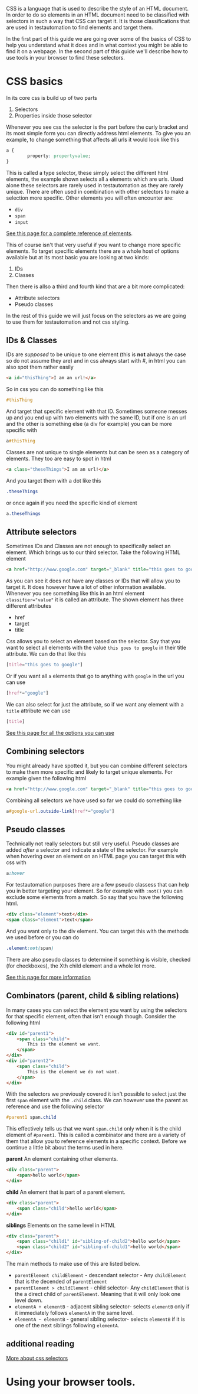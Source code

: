 CSS is a language that is used to describe the style of an HTML document. In order to do so elements in an HTML document need to be classified with selectors in such a way that CSS can target it. It is those classifications that are used in testautomation to find elements and target them. 

In the first part of this guide we are going over some of the basics of CSS to help you understand what it does and in what context you might be able to find it on a webpage. In the second part of this guide we'll describe how to use tools in your browser to find these selectors.


# CSS basics
In its core css is build up of two parts 

1. Selectors 
2. Properties inside those selector 

Whenever you see css the selector is the part before the curly bracket and its most simple form you can directly address html elements. To give you an example, to change something that affects all urls it would look like this 

```css
a {
        property: propertyvalue;
}
```

This is called a type selector, these simply select the different html elements, the  example shown selects all `a` elements which are urls. Used alone these selectors are rarely used in testautomation as they are rarely unique. There are often used in combination with other selectors to make a selection more specific. 
Other elements you will often encounter are: 

- `div`
- `span`
- `input`

[See this page for a complete reference of elements](https://developer.mozilla.org/en-US/docs/Web/HTML/Element).

This of course isn't that very useful if you want to change more specific elements. To target specific elements there are a whole host of options available but at its most basic you are looking at two kinds: 

1. IDs 
2. Classes

Then there is allso a third and fourth kind that are a bit more complicated: 

- Attribute selectors
- Pseudo classes

In the rest of this guide we will just focus on the selectors as we are going to use them for testautomation and not css styling. 

## IDs & Classes

IDs are *supposed* to be unique to one element (this is **not** always the case so do not assume they are) and in css always start with #, in html you can also spot them rather easily 

```html
<a id="thisThing">I am an url!</a>
```
So in css you can do something like this 

```css
#thisThing
```

And target that specific element with that ID. Sometimes someone messes up and you end up with two elements with the same ID, but if one is an url and the other is something else (a div for example) you can be more specific with 

```css
a#thisThing
```


Classes are not unique to single elements but can be seen as a category of elements. They too are easy to spot in html

```html
<a class="theseThings">I am an url!</a>
```

And you target them with a dot like this 

```css
.theseThings
```

or once again if you need the specific kind of element 

```css
a.theseThings
```


## Attribute selectors

Sometimes IDs and Classes are not enough to specifically select an element. Which brings us to our third selector. 
Take the following HTML element

```html
<a href="http://www.google.com" target="_blank" title="this goes to google" >I am an url!</a>
```

As you can see it does not have any classes or IDs that will allow you to target it. It does however have a lot of other information available. Whenever you see something like this in an html element `classifier="value"` it is called an attribute. The shown element has three different attributes

- href
- target
- title

Css allows you to select an element based on the selector. Say that you want to select all elements with the value `this goes to google` in their title attribute. We can do that like this

```css
[title="this goes to google"]
```

Or if you want all `a` elements that go to anything with `google` in the url you can use 

```css
[href*="google"]
```

We can also select for just the attribute, so if we want any element with a `title` attribute we can use
```css
[title]
```

[See this page for all the options you can use](https://developer.mozilla.org/en-US/docs/Web/CSS/Attribute_selectors)

## Combining selectors 

You might already have spotted it, but you can combine different selectors to make them more specific and likely to target unique elements. For example given the following html 

```html
<a href="http://www.google.com" target="_blank" title="this goes to google" id="google-url" class="outside-link" >I am an url!</a>
```

Combining all selectors we have used so far we could do something like 

```css
a#google-url.outside-link[href*="google"]
```

## Pseudo classes
Technically not really selectors but still very useful. Pseudo classes are added *after* a selector and indicate a state of the selector. For example when hovering over an element on an HTML page you can target this with css with 

```css
a:hover
```

For testautomation purposes there are a few pseudo classess that can help you in better targeting your element. So for example with `:not()` you can exclude some elements from a match. So say that you have the following html. 

```html
<div class="element">text</div>
<span class="element">text</span>
``` 

And you want only to the div element.
You can target this with the methods we used before or you can do 

```css
.element:not(span)
```

There are also pseudo classes to determine if something is visible, checked (for checkboxes), the Xth child element and a whole lot more. 

[See this page for more information](https://developer.mozilla.org/en-US/docs/Web/CSS/Pseudo-classes)

## Combinators (parent, child & sibling relations)

In many cases you can select the element you want by using the selectors for that specific element, often that isn't enough though. Consider the following html 

```html
<div id="parent1">
    <span class="child">
        This is the element we want.
    </span>
</div>
<div id="parent2">
    <span class="child">
        This is the element we do not want.
    </span>
</div>
```

With the selectors we previously covered it isn't possible to select just the first `span` element with the `.child` class. 
We can however use the parent as reference and use the following selector 

```css
#parent1 span.child
``` 

This effectively tells us that we want `span.child` only when it is the child element of `#parent1`. This is called a combinator and there are a variety of them that allow you to reference elements in a specific context. Before we continue a little bit about the terms used in here. 

**parent**
An element containing other elements. 

```html
<div class="parent">
    <span>hello world</span>
</div>
```

**child**
An element that is part of a parent element.

```html
<div class="parent">
    <span class="child">hello world</span>
</div>
```

**siblings**
Elements on the same level in HTML 
```html
<div class="parent">
    <span class="child1" id="sibling-of-child2">hello world</span>
    <span class="child2" id="sibling-of-child1">hello world</span>
</div>
```

The main methods to make use of this are listed below.

- `parentElement childElement` - descendant selector -  Any `childElement` that is the decended of `parentElement`
- `parentElement > childElement` - child selector- Any `childElement` that is the a direct child of `parentElement`. Meaning that it will only look one level down.
- `elementA + elementB` - adjacent sibling selector- selects `elementB` only if it immediately follows `elementA` in the same level. 
- `elementA ~ elementB` - general sibling selector- selects `elementB` if it is one of the next siblings following `elementA`.

## additional reading

[More about css selectors](https://developer.mozilla.org/en-US/docs/Web/CSS/CSS_Selectors)

# Using your browser tools.
